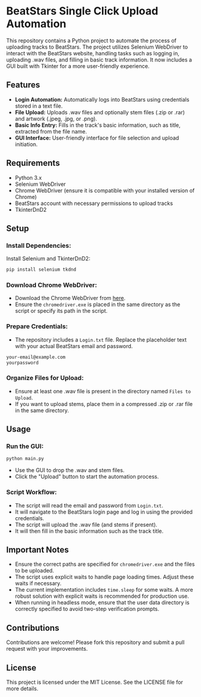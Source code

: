 # BeatStars Single Click Upload Automation

This repository contains a Python project to automate the process of uploading tracks to BeatStars. The project utilizes Selenium WebDriver to interact with the BeatStars website, handling tasks such as logging in, uploading .wav files, and filling in basic track information. It now includes a GUI built with Tkinter for a more user-friendly experience.

## Features

- **Login Automation:** Automatically logs into BeatStars using credentials stored in a text file.
- **File Upload:** Uploads .wav files and optionally stem files (.zip or .rar) and artwork (.jpeg, .jpg, or .png).
- **Basic Info Entry:** Fills in the track's basic information, such as title, extracted from the file name.
- **GUI Interface:** User-friendly interface for file selection and upload initiation.

## Requirements

- Python 3.x
- Selenium WebDriver
- Chrome WebDriver (ensure it is compatible with your installed version of Chrome)
- BeatStars account with necessary permissions to upload tracks
- TkinterDnD2

## Setup

### Install Dependencies:

Install Selenium and TkinterDnD2:

```sh
pip install selenium tkdnd
```

### Download Chrome WebDriver:

- Download the Chrome WebDriver from [here](https://sites.google.com/a/chromium.org/chromedriver/downloads).
- Ensure the `chromedriver.exe` is placed in the same directory as the script or specify its path in the script.

### Prepare Credentials:

- The repository includes a `Login.txt` file. Replace the placeholder text with your actual BeatStars email and password.

```txt
your-email@example.com
yourpassword
```

### Organize Files for Upload:

- Ensure at least one .wav file is present in the directory named `Files to Upload`.
- If you want to upload stems, place them in a compressed .zip or .rar file in the same directory.

## Usage

### Run the GUI:

```sh
python main.py
```

- Use the GUI to drop the .wav and stem files.
- Click the "Upload" button to start the automation process.

### Script Workflow:

- The script will read the email and password from `Login.txt`.
- It will navigate to the BeatStars login page and log in using the provided credentials.
- The script will upload the .wav file (and stems if present).
- It will then fill in the basic information such as the track title.

## Important Notes

- Ensure the correct paths are specified for `chromedriver.exe` and the files to be uploaded.
- The script uses explicit waits to handle page loading times. Adjust these waits if necessary.
- The current implementation includes `time.sleep` for some waits. A more robust solution with explicit waits is recommended for production use.
- When running in headless mode, ensure that the user data directory is correctly specified to avoid two-step verification prompts.

## Contributions

Contributions are welcome! Please fork this repository and submit a pull request with your improvements.

## License

This project is licensed under the MIT License. See the LICENSE file for more details.
